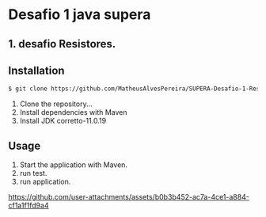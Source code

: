 # Desafio 1 java supera<br>

## 1. desafio Resistores.

## Installation
```bash
$ git clone https://github.com/MatheusAlvesPereira/SUPERA-Desafio-1-Resistores-ou-Flores-de-Samambaia-e-Desafio-2-Snail.git
```

1. Clone the repository...
2. Install dependencies with Maven
3. Install JDK corretto-11.0.19

## Usage

1. Start the application with Maven.
2. run test.
4. run application.

   

https://github.com/user-attachments/assets/b0b3b452-ac7a-4ce1-a884-cf1a1f1fd9a4

